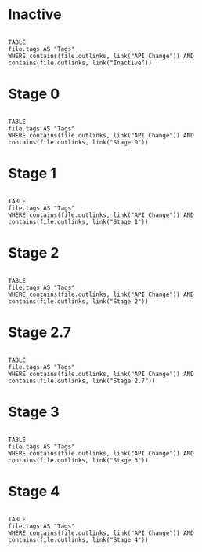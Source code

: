 
# Inactive
```dataview

TABLE 
file.tags AS "Tags"
WHERE contains(file.outlinks, link("API Change")) AND contains(file.outlinks, link("Inactive")) 

```


# Stage 0

```dataview

TABLE 
file.tags AS "Tags"
WHERE contains(file.outlinks, link("API Change")) AND contains(file.outlinks, link("Stage 0"))

```
# Stage 1

```dataview

TABLE 
file.tags AS "Tags"
WHERE contains(file.outlinks, link("API Change")) AND contains(file.outlinks, link("Stage 1"))

```

# Stage 2

```dataview

TABLE 
file.tags AS "Tags"
WHERE contains(file.outlinks, link("API Change")) AND contains(file.outlinks, link("Stage 2"))

```

# Stage 2.7

```dataview

TABLE 
file.tags AS "Tags"
WHERE contains(file.outlinks, link("API Change")) AND contains(file.outlinks, link("Stage 2.7"))

```

# Stage 3

```dataview

TABLE 
file.tags AS "Tags"
WHERE contains(file.outlinks, link("API Change")) AND contains(file.outlinks, link("Stage 3"))

```

# Stage 4

```dataview

TABLE 
file.tags AS "Tags"
WHERE contains(file.outlinks, link("API Change")) AND contains(file.outlinks, link("Stage 4"))

```


























